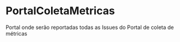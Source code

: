# PortalColetaMetricas
Portal onde serão reportadas todas as Issues do Portal de coleta de métricas
